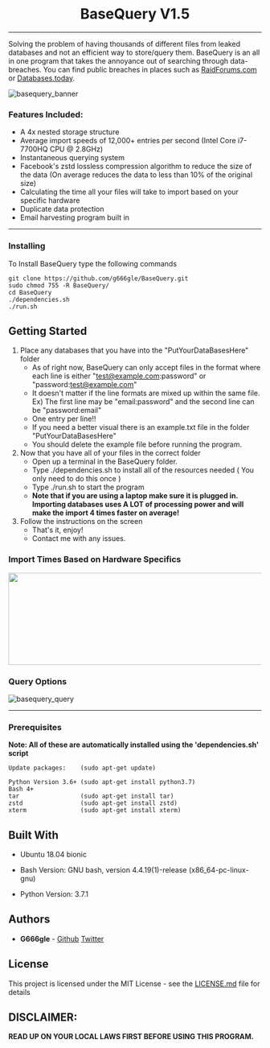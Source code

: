 <h1 align="center">
  BaseQuery V1.5
</h1>

***

Solving the problem of having thousands of different files from leaked databases and not an efficient way to store/query them. BaseQuery is an all in one program that 
takes the annoyance out of searching through data-breaches. You can find public breaches in places such as [RaidForums.com](https://www.RAIDFORUMS.com) or [Databases.today](https://www.Databases.today).


![basequery_banner](https://user-images.githubusercontent.com/47184892/53661764-272e8380-3c2f-11e9-8303-763cf00c27ab.png)
### Features Included:
 * A 4x nested storage structure
 * Average import speeds of 12,000+ entries per second (Intel Core i7-7700HQ CPU @ 2.8GHz)
 * Instantaneous querying system
 * Facebook's zstd lossless compression algorithm to reduce the size of the data (On average reduces the data to less than 10% of the original size)
 * Calculating the time all your files will take to import based on your specific hardware
 * Duplicate data protection
 * Email harvesting program built in
 ***
### Installing

To Install BaseQuery type the following commands

```
git clone https://github.com/g666gle/BaseQuery.git
sudo chmod 755 -R BaseQuery/
cd BaseQuery
./dependencies.sh
./run.sh
```


## Getting Started
1. Place any databases that you have into the "PutYourDataBasesHere" folder
    - As of right now, BaseQuery can only accept files in the format where each line is either "test@example.com:password" or "password:test@example.com"
    - It doesn't matter if the line formats are mixed up within the same file. Ex) The first line may be "email:password" and the second line can be "password:email"
    - One entry per line!! 
    - If you need a better visual there is an example.txt file in the folder "PutYourDataBasesHere"
    - You should delete the example file before running the program.
1. Now that you have all of your files in the correct folder
    - Open up a terminal in the BaseQuery folder.
    - Type ./dependencies.sh to install all of the resources needed ( You only need to do this once )
    - Type ./run.sh to start the program
    - **Note that if you are using a laptop make sure it is plugged in. Importing databases uses A LOT of processing power and will make the import 4 times faster on average!**
1. Follow the instructions on the screen
    - That's it, enjoy!
    - Contact me with any issues.

### Import Times Based on Hardware Specifics

<a href="url"><img src="https://user-images.githubusercontent.com/47184892/53662625-5fcf5c80-3c31-11e9-8be3-a43b01106a7c.PNG" height="183" width="535" ></a>


### Query Options

![basequery_query](https://user-images.githubusercontent.com/47184892/53662460-f0596d00-3c30-11e9-8ac6-f0b154ad22b7.PNG)

***
### Prerequisites
**Note: All of these are automatically installed using the 'dependencies.sh' script**

```
Update packages:    (sudo apt-get update)

Python Version 3.6+ (sudo apt-get install python3.7)
Bash 4+
tar                 (sudo apt-get install tar)
zstd                (sudo apt-get install zstd)
xterm               (sudo apt-get install xterm)
```


## Built With

* Ubuntu 18.04 bionic

* Bash Version:
GNU bash, version 4.4.19(1)-release (x86_64-pc-linux-gnu)

* Python Version:
3.7.1

## Authors

* **G666gle** -  [Github](https://github.com/G666gle) [Twitter](https://twitter.com/g666gle1)


## License

This project is licensed under the MIT License - see the [LICENSE.md](LICENSE.md) file for details

## DISCLAIMER:

**READ UP ON YOUR LOCAL LAWS FIRST BEFORE USING THIS PROGRAM.**


